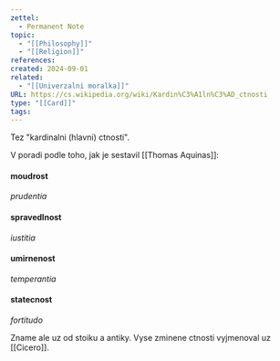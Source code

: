 ```yaml
---
zettel:
  - Permanent Note
topic:
  - "[[Philosophy]]"
  - "[[Religion]]"
references: 
created: 2024-09-01
related:
  - "[[Univerzalni moralka]]"
URL: https://cs.wikipedia.org/wiki/Kardin%C3%A1ln%C3%AD_ctnosti
type: "[[Card]]"
tags:
---
```

Tez "kardinalni (hlavni) ctnosti".

V poradi podle toho, jak je sestavil [[Thomas Aquinas]]:

#### moudrost
_prudentia_
#### spravedlnost
_iustitia_
#### umirnenost
_temperantia_
#### statecnost
_fortitudo_


Zname ale uz od stoiku a antiky. Vyse zminene ctnosti vyjmenoval uz [[Cicero]].